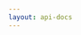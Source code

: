 ```yaml
---
layout: api-docs
---
```


<script setup  lang="ts">
import { ApiReference } from "@scalar/api-reference";
import "@scalar/api-reference/style.css";
</script>


<ApiReference
  :configuration="{
    spec: {
      content: 'https://cdn.superstreamer.xyz/openapi-api.json'
    },
    hideTestRequestButton: true
  }" 
/>